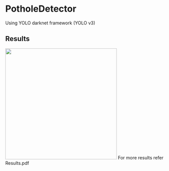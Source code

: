 # PotholeDetector
Using YOLO darknet framework (YOLO v3)

## Results
<img src="https://github.com/KaustubhKekre/PotholeDetector/blob/master/result1.jpg" width=350 height=350/> 
For more results refer Results.pdf
